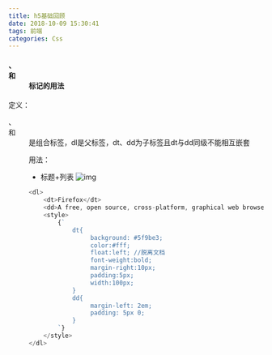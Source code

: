 ```yaml
---
title: h5基础回顾
date: 2018-10-09 15:30:41
tags: 前端
categories: Css
---
```

#### <dl>、<dt>和<dd>标记的用法
<bold>定义</bold>：<dl>、<dt>和<dd>是组合标签，dl是父标签，dt、dd为子标签且dt与dd同级不能相互嵌套
<!--more-->
用法：
* 标题+列表
    ![img](http://pga6xqrjk.bkt.clouddn.com/blog/TIM%E6%88%AA%E5%9B%BE20181009161521.png)
```js
<dl>
    <dt>Firefox</dt>
    <dd>A free, open source, cross-platform, graphical web browser developed by the Mozilla Corporation and hundreds of volunteers.</dd>
    <style>
        {`
            dt{
                 background: #5f9be3;
                 color:#fff;
                 float:left; //脱离文档
                 font-weight:bold;
                 margin-right:10px;
                 padding:5px;
                 width:100px;
            }
            dd{
                 margin-left: 2em;
                 padding: 5px 0;
            }
        `}
    </style>
</dl>
```